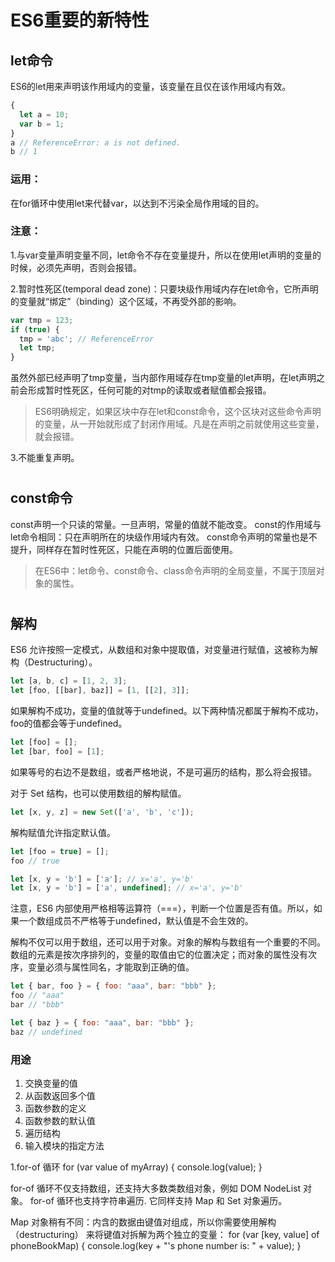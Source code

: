 # ES6重要的新特性

## let命令
ES6的let用来声明该作用域内的变量，该变量在且仅在该作用域内有效。
```javascript
{
  let a = 10;
  var b = 1;
}
a // ReferenceError: a is not defined.
b // 1
```
### **运用：**
在for循环中使用let来代替var，以达到不污染全局作用域的目的。

### **注意：**
1.与var变量声明变量不同，let命令不存在变量提升，所以在使用let声明的变量的时候，必须先声明，否则会报错。

2.暂时性死区(temporal dead zone)：只要块级作用域内存在let命令，它所声明的变量就“绑定”（binding）这个区域，不再受外部的影响。
```javascript
var tmp = 123;
if (true) {
  tmp = 'abc'; // ReferenceError
  let tmp;
}
```
虽然外部已经声明了tmp变量，当内部作用域存在tmp变量的let声明，在let声明之前会形成暂时性死区，任何可能的对tmp的读取或者赋值都会报错。

>ES6明确规定，如果区块中存在let和const命令，这个区块对这些命令声明的变量，从一开始就形成了封闭作用域。凡是在声明之前就使用这些变量，就会报错。

3.不能重复声明。

#

## const命令
const声明一个只读的常量。一旦声明，常量的值就不能改变。
const的作用域与let命令相同：只在声明所在的块级作用域内有效。
const命令声明的常量也是不提升，同样存在暂时性死区，只能在声明的位置后面使用。


>在ES6中：let命令、const命令、class命令声明的全局变量，不属于顶层对象的属性。

#

## 解构
ES6 允许按照一定模式，从数组和对象中提取值，对变量进行赋值，这被称为解构（Destructuring）。

```javascript
let [a, b, c] = [1, 2, 3];
let [foo, [[bar], baz]] = [1, [[2], 3]];
```

如果解构不成功，变量的值就等于undefined。以下两种情况都属于解构不成功，foo的值都会等于undefined。

```javascript
let [foo] = [];
let [bar, foo] = [1];
```
如果等号的右边不是数组，或者严格地说，不是可遍历的结构，那么将会报错。

对于 Set 结构，也可以使用数组的解构赋值。
```javascript
let [x, y, z] = new Set(['a', 'b', 'c']);
```

解构赋值允许指定默认值。
```javascript
let [foo = true] = [];
foo // true

let [x, y = 'b'] = ['a']; // x='a', y='b'
let [x, y = 'b'] = ['a', undefined]; // x='a', y='b'
```
注意，ES6 内部使用严格相等运算符（===），判断一个位置是否有值。所以，如果一个数组成员不严格等于undefined，默认值是不会生效的。

解构不仅可以用于数组，还可以用于对象。对象的解构与数组有一个重要的不同。数组的元素是按次序排列的，变量的取值由它的位置决定；而对象的属性没有次序，变量必须与属性同名，才能取到正确的值。

```javascript
let { bar, foo } = { foo: "aaa", bar: "bbb" };
foo // "aaa"
bar // "bbb"

let { baz } = { foo: "aaa", bar: "bbb" };
baz // undefined
```

### 用途
1. 交换变量的值
2. 从函数返回多个值
3. 函数参数的定义
4. 函数参数的默认值
5. 遍历结构
6. 输入模块的指定方法



1.for-of 循环 
for (var value of myArray) {
 console.log(value);
}

for-of 循环不仅支持数组，还支持大多数类数组对象，例如 DOM NodeList 对象。
for-of 循环也支持字符串遍历.
它同样支持 Map 和 Set 对象遍历。

Map 对象稍有不同：内含的数据由键值对组成，所以你需要使用解构（destructuring）
来将键值对拆解为两个独立的变量：
for (var [key, value] of phoneBookMap) {
 console.log(key + "'s phone number is: " + value);
}
